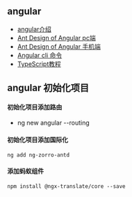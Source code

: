 ## angular
- [angular介绍](https://www.angular.cn/tutorial)
- [Ant Design of Angular pc端](https://ng.ant.design/docs/introduce/zh)
- [Ant Design of Angular 手机端](http://ng.mobile.ant.design/#/docs/introduce/zh)
- [Angular cli 命令](https://github.com/angular/angular-cli/wiki/generate)
- [TypeScript教程](https://ts.xcatliu.com/)

## angular 初始化项目

#### 初始化项目添加路由
- ng new angular --routing

#### 初始化项目添加国际化

```shell
ng add ng-zorro-antd
```

#### 添加蚂蚁组件

```shell
npm install @ngx-translate/core --save
```